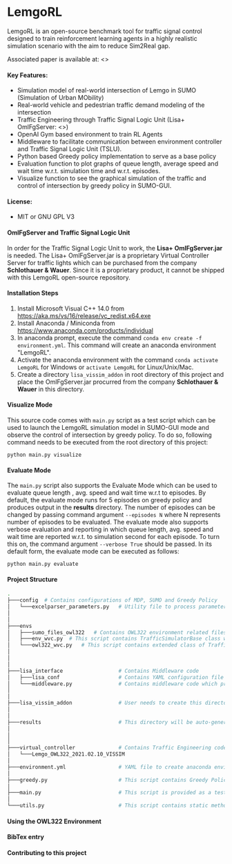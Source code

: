 # LemgoRL

LemgoRL is an open-source benchmark tool for traffic signal control designed to train reinforcement learning agents in a highly realistic simulation scenario with the aim to reduce Sim2Real gap.

Associated paper is available at: <<Published Paper link goes here>>

#### Key Features:

- Simulation model of real-world intersection of Lemgo in SUMO (Simulation of Urban MObility)
- Real-world vehicle and pedestrian traffic demand modeling of the intersection
- Traffic Engineering through Traffic Signal Logic Unit (Lisa+ OmlFgServer: <<Link to more details>>)
- OpenAI Gym based environment to train RL Agents
- Middleware to facilitate communication between environment controller and Traffic Signal Logic Unit (TSLU).
- Python based Greedy policy implementation to serve as a base policy
- Evaluation function to plot graphs of queue length, average speed and wait time w.r.t. simulation time and w.r.t. episodes.
- Visualize function to see the graphical simulation of the traffic and control of intersection by greedy policy in SUMO-GUI.

#### License:

- MIT or GNU GPL V3

#### OmlFgServer and Traffic Signal Logic Unit

In order for the Traffic Signal Logic Unit to work, the **Lisa+ OmlFgServer.jar** is needed. The Lisa+ OmlFgServer.jar is a proprietary Virtual Controller Server for traffic lights which can be purchased from the company **Schlothauer & Wauer**. Since it is a proprietary product, it cannot be shipped with this LemgoRL open-source repository.

#### Installation Steps

1. Install Microsoft Visual C++ 14.0 from https://aka.ms/vs/16/release/vc_redist.x64.exe
2. Install Anaconda / Miniconda from https://www.anaconda.com/products/individual
3. In anaconda prompt, execute the command `conda env create -f environment.yml`. This command will create an anaconda environment "LemgoRL".
4. Activate the anaconda environment with the command `conda activate LemgoRL` for Windows or `activate LemgoRL` for Linux/Unix/Mac.
5. Create a directory `lisa_vissim_addon` in root directory of this project and place the OmlFgServer.jar procurred from the company **Schlothauer & Wauer** in this directory.

#### Visualize Mode

This source code comes with `main.py` script as a test script which can be used to launch the LemgoRL simulation model in SUMO-GUI mode and observe the control of intersection by greedy policy. To do so, following command needs to be executed from the root directory of this project:

`python main.py visualize`

#### Evaluate Mode

The `main.py` script also supports the Evaluate Mode which can be used to evaluate queue length , avg. speed and wait time w.r.t to episodes. By default, the evaluate mode runs for 5 episodes on greedy policy and produces output in the **results** directory. The number of episodes can be changed by passing command argument `--episodes N` where N represents number of episodes to be evaluated. The evaluate mode also supports verbose evaluation and reporting in which queue length, avg. speed and wait time are reported w.r.t. to simulation second for each episode. To turn this on, the command argument `--verbose True` should be passed. In its default form, the evaluate mode can be executed as follows:

`python main.py evaluate`

#### Project Structure

```bash
.
├───config	# Contains configurations of MDP, SUMO and Greedy Policy
│	└───excelparser_parameters.py	# Utility file to process parameters from xls files
│	
│
├───envs
│   ├───sumo_files_owl322	# Contains OWL322 environment related files i.e. SUMO Network file, Additional Files, Traffic Demand and Sumo Config file
│   ├───env_wvc.py	# This script contains TrafficSimulatorBase class which inherits OpenAI Gym Environment			 
│	└───owl322_wvc.py	# This script contains extended class of TrafficSimulatorBase for OWL322 environment				
│
│
│
├───lisa_interface                  # Contains Middleware code
│   ├───lisa_conf					# Contains YAML configuration file which maps the Lisa+ Signal Groups with SUMO Link Indices
│	└───middleware.py				# Contains middleware code which processes communication between environment controller and TSLU
│
│
├───lisa_vissim_addon               # User needs to create this directory and place OmlFgServer.jar in this directory
│
│
├───results							# This directory will be auto-generated in evaluate mode and will contain evaluation results
│
│
│ 
├───virtual_controller				# Contains Traffic Engineering code provided by Stuhrenberg GmbH
│   └───Lemgo_OWL322_2021.02.10_VISSIM
│
├───environment.yml					# YAML file to create anaconda environment for LemgoRL code execution
│
├───greedy.py						# This script contains Greedy Policy provided as base policy
│
├───main.py							# This script is provided as a test script to run the LemgoRL environment simulation in visualize and evaluate mode.
│
└───utils.py						# This script contains static methods to plot graphs for evaluation mode.
```

#### Using the OWL322 Environment

#### BibTex entry

#### Contributing to this project

